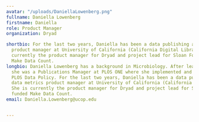 ```yaml
---
avatar: "/uploads/DaniellaLowenberg.png"
fullname: Daniella Lowenberg
firstname: Daniella
role: Product Manager
organization: Dryad

shortbio: For the last two years, Daniella has been a data publishing and data metrics
  product manager at University of California (California Digital Library). She is
  currently the product manager for Dryad and project lead for Sloan Foundation funded
  Make Data Count.
longbio: Daniella Lowenberg has a background in Microbiology. After leaving the lab,
  she was a Publications Manager at PLOS ONE where she implemented and oversaw the
  PLOS Data Policy. For the last two years, Daniella has been a data publishing and
  data metrics product manager at University of California (California Digital Library).
  She is currently the product manager for Dryad and project lead for Sloan Foundation
  funded Make Data Count.
email: Daniella.Lowenberg@ucop.edu


---
```

